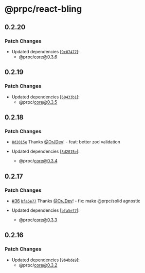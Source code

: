 # @prpc/react-bling

## 0.2.20

### Patch Changes

- Updated dependencies [[`9c07477`](https://github.com/OrJDev/prpc/commit/9c074777610aa8dfa06099b8930eed52444b5f14)]:
  - @prpc/core@0.3.6

## 0.2.19

### Patch Changes

- Updated dependencies [[`60433b1`](https://github.com/OrJDev/prpc/commit/60433b17fa1a6c6808a36e7b07c1c2e02d24b74e)]:
  - @prpc/core@0.3.5

## 0.2.18

### Patch Changes

- [`8d2015e`](https://github.com/OrJDev/prpc/commit/8d2015e3cd3534cab4f3b663fc5cb162c7270aa1) Thanks [@OrJDev](https://github.com/OrJDev)! - feat: better zod validation

- Updated dependencies [[`8d2015e`](https://github.com/OrJDev/prpc/commit/8d2015e3cd3534cab4f3b663fc5cb162c7270aa1)]:
  - @prpc/core@0.3.4

## 0.2.17

### Patch Changes

- [#36](https://github.com/OrJDev/prpc/pull/36) [`bfa5e77`](https://github.com/OrJDev/prpc/commit/bfa5e778b091de03a96e66873c5399b960562ade) Thanks [@OrJDev](https://github.com/OrJDev)! - fix: make @prpc/solid agnostic

- Updated dependencies [[`bfa5e77`](https://github.com/OrJDev/prpc/commit/bfa5e778b091de03a96e66873c5399b960562ade)]:
  - @prpc/core@0.3.3

## 0.2.16

### Patch Changes

- Updated dependencies [[`9b4bde9`](https://github.com/OrJDev/prpc/commit/9b4bde90e57558efe7d08cad16d5c5a74e4084f1)]:
  - @prpc/core@0.3.2
